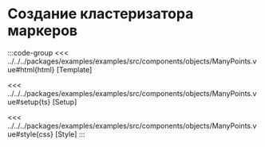 # Создание кластеризатора маркеров

<script lang="ts" setup>
import MapComponent from 'examples/src/components/objects/ManyPoints.vue';
</script>

<map-component/>

:::code-group
<<< ../../../packages/examples/examples/src/components/objects/ManyPoints.vue#html{html} [Template]

<<< ../../../packages/examples/examples/src/components/objects/ManyPoints.vue#setup{ts} [Setup]

<<< ../../../packages/examples/examples/src/components/objects/ManyPoints.vue#style{css} [Style]
:::
